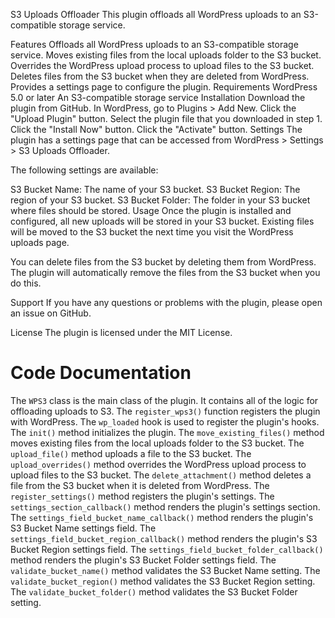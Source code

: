 S3 Uploads Offloader
This plugin offloads all WordPress uploads to an S3-compatible storage service.

Features
Offloads all WordPress uploads to an S3-compatible storage service.
Moves existing files from the local uploads folder to the S3 bucket.
Overrides the WordPress upload process to upload files to the S3 bucket.
Deletes files from the S3 bucket when they are deleted from WordPress.
Provides a settings page to configure the plugin.
Requirements
WordPress 5.0 or later
An S3-compatible storage service
Installation
Download the plugin from GitHub.
In WordPress, go to Plugins > Add New.
Click the "Upload Plugin" button.
Select the plugin file that you downloaded in step 1.
Click the "Install Now" button.
Click the "Activate" button.
Settings
The plugin has a settings page that can be accessed from WordPress > Settings > S3 Uploads Offloader.

The following settings are available:

S3 Bucket Name: The name of your S3 bucket.
S3 Bucket Region: The region of your S3 bucket.
S3 Bucket Folder: The folder in your S3 bucket where files should be stored.
Usage
Once the plugin is installed and configured, all new uploads will be stored in your S3 bucket. Existing files will be moved to the S3 bucket the next time you visit the WordPress uploads page.

You can delete files from the S3 bucket by deleting them from WordPress. The plugin will automatically remove the files from the S3 bucket when you do this.

Support
If you have any questions or problems with the plugin, please open an issue on GitHub.

License
The plugin is licensed under the MIT License.

# Code Documentation

The `WPS3` class is the main class of the plugin. It contains all of the logic for offloading uploads to S3.
The `register_wps3()` function registers the plugin with WordPress.
The `wp_loaded` hook is used to register the plugin's hooks.
The `init()` method initializes the plugin.
The `move_existing_files()` method moves existing files from the local uploads folder to the S3 bucket.
The `upload_file()` method uploads a file to the S3 bucket.
The `upload_overrides()` method overrides the WordPress upload process to upload files to the S3 bucket.
The `delete_attachment()` method deletes a file from the S3 bucket when it is deleted from WordPress.
The `register_settings()` method registers the plugin's settings.
The `settings_section_callback()` method renders the plugin's settings section.
The `settings_field_bucket_name_callback()` method renders the plugin's S3 Bucket Name settings field.
The `settings_field_bucket_region_callback()` method renders the plugin's S3 Bucket Region settings field.
The `settings_field_bucket_folder_callback()` method renders the plugin's S3 Bucket Folder settings field.
The `validate_bucket_name()` method validates the S3 Bucket Name setting.
The `validate_bucket_region()` method validates the S3 Bucket Region setting.
The `validate_bucket_folder()` method validates the S3 Bucket Folder setting.
